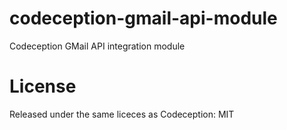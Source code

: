 # codeception-gmail-api-module

Codeception GMail API integration module


# License

Released under the same liceces as Codeception: MIT